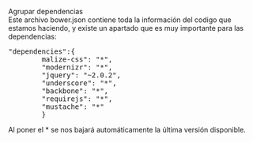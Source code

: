 <span class="mysql-color">Agrupar dependencias</span><br/>
Este archivo bower.json contiene toda la información del codigo que estamos
haciendo, y existe un apartado que es muy importante para las dependencias:
<pre>"dependencies":{
		malize-css": "*",
        "modernizr": "*",
        "jquery": "~2.0.2",
        "underscore": "*",
        "backbone": "*",
        "requirejs": "*",
        "mustache": "*"
		}
</pre>
Al poner el * se nos bajará automáticamente la última versión disponible.
